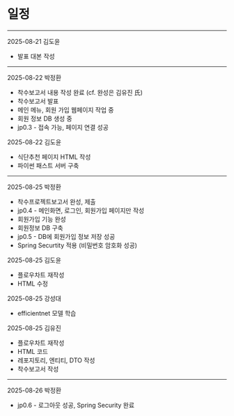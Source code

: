 # 일정

--------------------------------------------------
2025-08-21	김도윤
 * 발표 대본 작성

--------------------------------------------------

2025-08-22 박정환
 * 착수보고서 내용 작성 완료 (cf. 완성은 김유진 氏)
 * 착수보고서 발표
 * 메인 메뉴, 회원 가입 웹페이지 작업 중
 * 회원 정보 DB 생성 중
 * jp0.3 - 접속 가능, 페이지 연결 성공

2025-08-22	김도윤
 * 식단추천 페이지 HTML 작성
 * 파이썬 패스트 서버 구축

--------------------------------------------------

2025-08-25 박정환
 * 착수프로젝트보고서 완성, 제출
 * jp0.4 - 메인화면, 로그인, 회원가입 페이지만 작성
 * 회원가입 기능 완성
 * 회원정보 DB 구축
 * jp0.5 - DB에 회원가입 정보 저장 성공
 * Spring Securtity 적용 (비밀번호 암호화 성공)

2025-08-25	김도윤
 * 플로우차트 재작성
 * HTML 수정

2025-08-25	강성대
 * efficientnet 모델 학습

2025-08-25	김유진
 * 플로우차트 재작성
 * HTML 코드
 * 레포지토리, 엔티티, DTO 작성
 * 착수보고서 작성

--------------------------------------------------

2025-08-26 박정환
 * jp0.6 - 로그아웃 성공, Spring Security 완료
